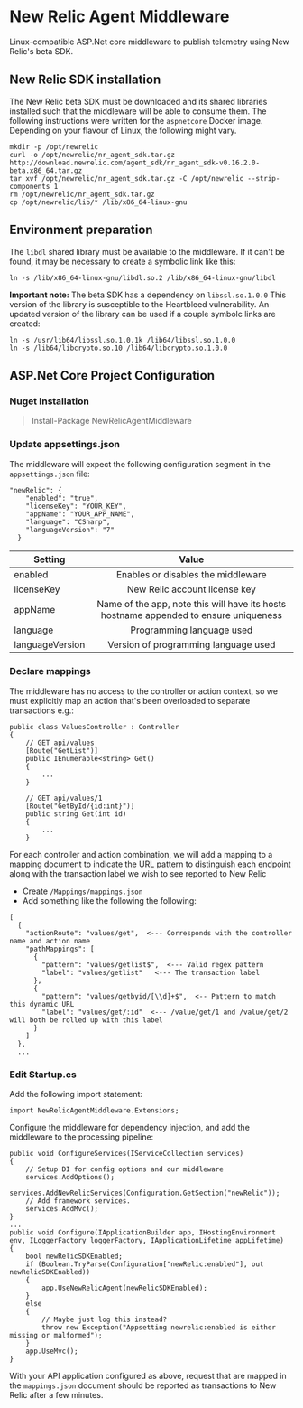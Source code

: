 # New Relic Agent Middleware
Linux-compatible ASP.Net core middleware to publish telemetry using New Relic's beta SDK.

## New Relic SDK installation

The New Relic beta SDK must be downloaded and its shared libraries installed such that
the middleware will be able to consume them. The following instructions were written for the 
`aspnetcore` Docker image. Depending on your flavour of Linux, the following might vary.

```
mkdir -p /opt/newrelic
curl -o /opt/newrelic/nr_agent_sdk.tar.gz http://download.newrelic.com/agent_sdk/nr_agent_sdk-v0.16.2.0-beta.x86_64.tar.gz
tar xvf /opt/newrelic/nr_agent_sdk.tar.gz -C /opt/newrelic --strip-components 1
rm /opt/newrelic/nr_agent_sdk.tar.gz
cp /opt/newrelic/lib/* /lib/x86_64-linux-gnu
```

## Environment preparation

The `libdl` shared library must be available to the middleware. If it can't be found, it
may be necessary to create a symbolic link like this:

```
ln -s /lib/x86_64-linux-gnu/libdl.so.2 /lib/x86_64-linux-gnu/libdl
```

**Important note:** The beta SDK has a dependency on `libssl.so.1.0.0` This version of
the library is susceptible to the Heartbleed vulnerability. An updated version of the library
can be used if a couple symbolc links are created:

```
ln -s /usr/lib64/libssl.so.1.0.1k /lib64/libssl.so.1.0.0
ln -s /lib64/libcrypto.so.10 /lib64/libcrypto.so.1.0.0
```

## ASP.Net Core Project Configuration

### Nuget Installation

> Install-Package NewRelicAgentMiddleware

### Update appsettings.json

The middleware will expect the following configuration segment in the `appsettings.json` file:

```
"newRelic": {
    "enabled": "true",
    "licenseKey": "YOUR_KEY",
    "appName": "YOUR_APP_NAME",
    "language": "CSharp",
    "languageVersion": "7"
  }
```

| Setting         | Value |
| --------------- |:-------------:                                                                        |
| enabled         | Enables or disables the middleware                                                    |
| licenseKey      | New Relic account license key                                                         |
| appName         | Name of the app, note this will have its hosts hostname appended to ensure uniqueness |
| language        | Programming language used                                                             |
| languageVersion | Version of programming language used                                                  |

### Declare mappings

The middleware has no access to the controller or action context, so we must explicitly map an action that's been overloaded to separate transactions e.g.:
 
```
public class ValuesController : Controller
{
	// GET api/values
	[Route("GetList")]
	public IEnumerable<string> Get()
	{
		...
	}

	// GET api/values/1
	[Route("GetById/{id:int}")]
	public string Get(int id)
	{
		...
	}   
```

For each controller and action combination, we will add a mapping to a mapping document to indicate the
URL pattern to distinguish each endpoint along with the transaction label we wish to see reported 
to New Relic
* Create `/Mappings/mappings.json`
* Add something like the following the following:
```
[
  {
    "actionRoute": "values/get",  <--- Corresponds with the controller name and action name
    "pathMappings": [
      {
        "pattern": "values/getlist$",  <--- Valid regex pattern
        "label": "values/getlist"   <--- The transaction label
      },
      {
        "pattern": "values/getbyid/[\\d]+$",  <-- Pattern to match this dynamic URL
        "label": "values/get/:id"  <--- /value/get/1 and /value/get/2 will both be rolled up with this label
      }
    ]
  },
  ...
```

### Edit Startup.cs

Add the following import statement:

`import NewRelicAgentMiddleware.Extensions;`

Configure the middleware for dependency injection, and add the middleware to the processing pipeline:

```
public void ConfigureServices(IServiceCollection services)
{
	// Setup DI for config options and our middleware
	services.AddOptions();
	services.AddNewRelicServices(Configuration.GetSection("newRelic"));
	// Add framework services.
	services.AddMvc();
}
...
public void Configure(IApplicationBuilder app, IHostingEnvironment env, ILoggerFactory loggerFactory, IApplicationLifetime appLifetime)
{
	bool newRelicSDKEnabled;
	if (Boolean.TryParse(Configuration["newRelic:enabled"], out newRelicSDKEnabled))
	{
		app.UseNewRelicAgent(newRelicSDKEnabled);
	}
	else
	{
		// Maybe just log this instead?
		throw new Exception("Appsetting newrelic:enabled is either missing or malformed");
	}
	app.UseMvc();
}

```

With your API application configured as above, request that are mapped in the `mappings.json` document
should be reported as transactions to New Relic after a few minutes.